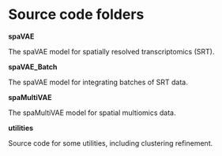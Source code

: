 # Source code folders

**spaVAE**

The spaVAE model for spatially resolved transcriptomics (SRT).

**spaVAE_Batch**

The spaVAE model for integrating batches of SRT data.

**spaMultiVAE**

The spaMultiVAE model for spatial multiomics data.

**utilities**

Source code for some utilities, including clustering refinement.